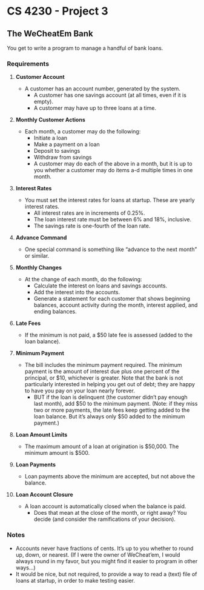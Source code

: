 # CS 4230 - Project 3

## The WeCheatEm Bank

You get to write a program to manage a handful of bank loans.

### Requirements

1. **Customer Account**
   - A customer has an account number, generated by the system.
     - A customer has one savings account (at all times, even if it is empty).
     - A customer may have up to three loans at a time.

2. **Monthly Customer Actions**
   - Each month, a customer may do the following:
     - Initiate a loan
     - Make a payment on a loan
     - Deposit to savings
     - Withdraw from savings
     - A customer may do each of the above in a month, but it is up to you whether a customer may do items a-d multiple times in one month.

3. **Interest Rates**
   - You must set the interest rates for loans at startup. These are yearly interest rates.
     - All interest rates are in increments of 0.25%.
     - The loan interest rate must be between 6% and 18%, inclusive.
     - The savings rate is one-fourth of the loan rate.

4. **Advance Command**
   - One special command is something like “advance to the next month” or similar.

5. **Monthly Changes**
   - At the change of each month, do the following:
     - Calculate the interest on loans and savings accounts.
     - Add the interest into the accounts.
     - Generate a statement for each customer that shows beginning balances, account activity during the month, interest applied, and ending balances.

6. **Late Fees**
   - If the minimum is not paid, a $50 late fee is assessed (added to the loan balance).

7. **Minimum Payment**
   - The bill includes the minimum payment required. The minimum payment is the amount of interest due plus one percent of the principal, or $10, whichever is greater. Note that the bank is not particularly interested in helping you get out of debt; they are happy to have you pay on your loan nearly forever.
     - BUT if the loan is delinquent (the customer didn’t pay enough last month), add $50 to the minimum payment. (Note: if they miss two or more payments, the late fees keep getting added to the loan balance. But it’s always only $50 added to the minimum payment.)

8. **Loan Amount Limits**
   - The maximum amount of a loan at origination is $50,000. The minimum amount is $500.

9. **Loan Payments**
   - Loan payments above the minimum are accepted, but not above the balance.

10. **Loan Account Closure**
    - A loan account is automatically closed when the balance is paid.
      - Does that mean at the close of the month, or right away? You decide (and consider the ramifications of your decision).

### Notes
- Accounts never have fractions of cents. It’s up to you whether to round up, down, or nearest. (If I were the owner of WeCheat’em, I would always round in my favor, but you might find it easier to program in other ways…)
- It would be nice, but not required, to provide a way to read a (text) file of loans at startup, in order to make testing easier.
